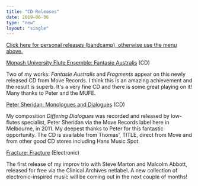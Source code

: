 ```yaml
---
title: "CD Releases"
date: 2019-06-06
type: "new"
layout: "single"
---
```

[Click here for personal releases (bandcamp), otherwise use the menu above.][1]

[Monash University Flute Ensemble: Fantasie Australis][2] (CD)

Two of my works: _Fantasie Australis_ and _Fragments_ appear on this newly released CD from Move Records. I think this is an amazing achievement and the result is superb. It's a very fine CD and there is some great playing on it! Many thanks to Peter and the MUFE.

[Peter Sheridan: Monologues and Dialogues][3] (CD)

My composition _Differing Dialogues_ was recorded and released by low-flutes specialist, Peter Sheridan via the Move Records label here in Melbourne, in 2011. My deepest thanks to Peter for this fantastic opportunity. The CD is available from Thomas', TITLE, direct from Move and from other good CD stores including Hans Music Spot.

[ Fracture: Fracture][4] (Electronic)

The first release of my improv trio with Steve Marton and Malcolm Abbott, released for free via the Clinical Archives netlabel. A new collection of electronic-inspired music will be coming out in the next couple of months!

 

[1]: http://vincentgiles.bandcamp.com
[2]: http://www.move.com.au/disc/fantasie-australis
[3]: http://www.move.com.au/disc/peter-sheridan-monologues-dialogues
[4]: http://archive.org/details/ca340_f

  